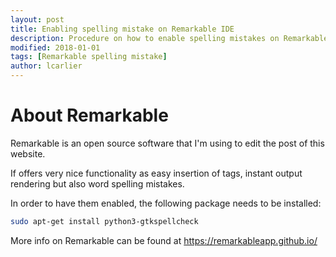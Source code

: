 ```yaml
---
layout: post
title: Enabling spelling mistake on Remarkable IDE
description: Procedure on how to enable spelling mistakes on Remarkable
modified: 2018-01-01
tags: [Remarkable spelling mistake]
author: lcarlier
---
```


# About Remarkable
Remarkable is an open source software that I'm using to edit the post of this website.

If offers very nice functionality as easy insertion of tags, instant output rendering but also word spelling mistakes.

In order to have them enabled, the following package needs to be installed:
```bash
sudo apt-get install python3-gtkspellcheck
```

More info on Remarkable can be found at <https://remarkableapp.github.io/>